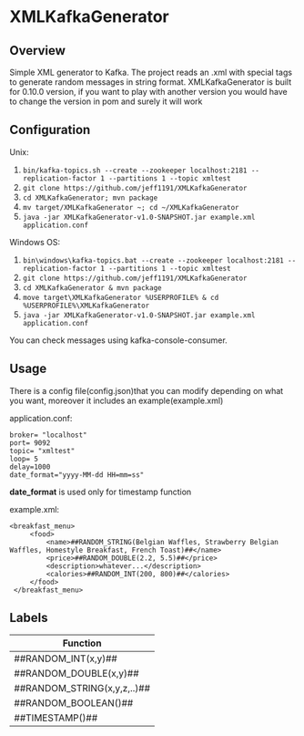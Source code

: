 # XMLKafkaGenerator

## Overview
Simple XML generator to Kafka. The project reads an .xml with special tags to generate random messages
 in string format. XMLKafkaGenerator is built for 0.10.0 version, if you want to play with another version 
 you would have to change the version in pom and surely it will work
## Configuration
Unix:
1. `bin/kafka-topics.sh --create --zookeeper localhost:2181 --replication-factor 1 --partitions 1 --topic xmltest`
2. `git clone https://github.com/jeff1191/XMLKafkaGenerator` 
3. `cd XMLKafkaGenerator; mvn package`
4. `mv target/XMLKafkaGenerator ~; cd ~/XMLKafkaGenerator`
5. `java -jar XMLKafkaGenerator-v1.0-SNAPSHOT.jar example.xml application.conf`

Windows OS:
1. `bin\windows\kafka-topics.bat --create --zookeeper localhost:2181 --replication-factor 1 --partitions 1 --topic xmltest`
2. `git clone https://github.com/jeff1191/XMLKafkaGenerator` 
3. `cd XMLKafkaGenerator & mvn package`
4. `move target\XMLKafkaGenerator %USERPROFILE% & cd %USERPROFILE%\XMLKafkaGenerator`
5. `java -jar XMLKafkaGenerator-v1.0-SNAPSHOT.jar example.xml application.conf`

You can check messages using kafka-console-consumer. 
## Usage
There is a config file(config.json)that you can modify depending on what you want, 
moreover it includes an example(example.xml) 

application.conf:
```
broker= "localhost"
port= 9092
topic= "xmltest"
loop= 5
delay=1000
date_format="yyyy-MM-dd HH=mm=ss"
```

**date_format** is used only for timestamp function

example.xml:

```
<breakfast_menu>
     <food>
         <name>##RANDOM_STRING(Belgian Waffles, Strawberry Belgian Waffles, Homestyle Breakfast, French Toast)##</name>
         <price>##RANDOM_DOUBLE(2.2, 5.5)##</price>
         <description>whatever...</description>
         <calories>##RANDOM_INT(200, 800)##</calories>
     </food>
 </breakfast_menu>
 ```
 ## Labels 
 
 |Function |  
 |------------- |
 |##RANDOM_INT(x,y)## | 
 |##RANDOM_DOUBLE(x,y)## | 
 |##RANDOM_STRING(x,y,z,..)## |
 |##RANDOM_BOOLEAN()## | 
 |##TIMESTAMP()## | 

